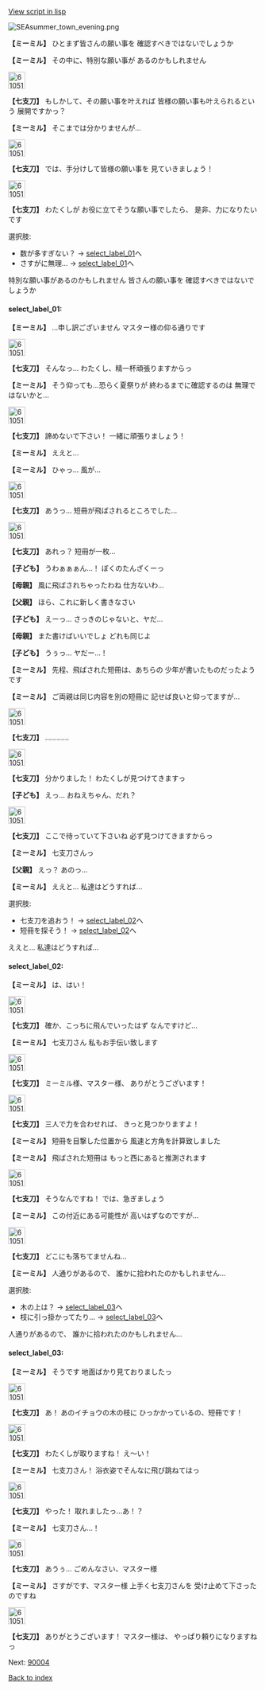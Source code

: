 [View script in lisp](../scripts/202208160.txt)

![SEAsummer_town_evening.png](../images/backgrounds/SEAsummer_town_evening.png)

**【ミーミル】**
ひとまず皆さんの願い事を
確認すべきではないでしょうか

**【ミーミル】**
その中に、特別な願い事が
あるのかもしれません

<img src="../images/units/6105111.png" alt="6105111.png" height="34"/>

**【七支刀】**
もしかして、その願い事を叶えれば
皆様の願い事も叶えられるという
展開ですかっ？

**【ミーミル】**
そこまでは分かりませんが…

<img src="../images/units/6105111.png" alt="6105111.png" height="34"/>

**【七支刀】**
では、手分けして皆様の願い事を
見ていきましょう！

<img src="../images/units/6105111.png" alt="6105111.png" height="34"/>

**【七支刀】**
わたくしが
お役に立てそうな願い事でしたら、
是非、力になりたいです

選択肢:
- 数が多すぎない？ → [select_label_01](#select_label_01)へ
- さすがに無理… → [select_label_01](#select_label_01)へ

特別な願い事があるのかもしれません
皆さんの願い事を
確認すべきではないでしょうか

#### select_label_01:

**【ミーミル】**
…申し訳ございません
マスター様の仰る通りです

<img src="../images/units/6105111.png" alt="6105111.png" height="34"/>

**【七支刀】**
そんなっ…
わたくし、精一杯頑張りますからっ

**【ミーミル】**
そう仰っても…恐らく夏祭りが
終わるまでに確認するのは
無理ではないかと…

<img src="../images/units/6105111.png" alt="6105111.png" height="34"/>

**【七支刀】**
諦めないで下さい！
一緒に頑張りましょう！

**【ミーミル】**
ええと…

**【ミーミル】**
ひゃっ…
風が…

<img src="../images/units/6105111.png" alt="6105111.png" height="34"/>

**【七支刀】**
あうっ…
短冊が飛ばされるところでした…

<img src="../images/units/6105111.png" alt="6105111.png" height="34"/>

**【七支刀】**
あれっ？
短冊が一枚…

**【子ども】**
うわぁぁぁん…！
ぼくのたんざくーっ

**【母親】**
風に飛ばされちゃったわね
仕方ないわ…

**【父親】**
ほら、これに新しく書きなさい

**【子ども】**
えーっ…
さっきのじゃないと、ヤだ…

**【母親】**
また書けばいいでしょ
どれも同じよ

**【子ども】**
うぅっ…
ヤだー…！

**【ミーミル】**
先程、飛ばされた短冊は、あちらの
少年が書いたものだったようです

**【ミーミル】**
ご両親は同じ内容を別の短冊に
記せば良いと仰ってますが…

<img src="../images/units/6105111.png" alt="6105111.png" height="34"/>

**【七支刀】**
…………

<img src="../images/units/6105111.png" alt="6105111.png" height="34"/>

**【七支刀】**
分かりました！
わたくしが見つけてきますっ

**【子ども】**
えっ…
おねえちゃん、だれ？

<img src="../images/units/6105111.png" alt="6105111.png" height="34"/>

**【七支刀】**
ここで待っていて下さいね
必ず見つけてきますからっ

**【ミーミル】**
七支刀さんっ

**【父親】**
えっ？
あのっ…

**【ミーミル】**
ええと…
私達はどうすれば…

選択肢:
- 七支刀を追おう！ → [select_label_02](#select_label_02)へ
- 短冊を探そう！ → [select_label_02](#select_label_02)へ

ええと…
私達はどうすれば…

#### select_label_02:

**【ミーミル】**
は、はい！

<img src="../images/units/6105111.png" alt="6105111.png" height="34"/>

**【七支刀】**
確か、こっちに飛んでいったはず
なんですけど…

**【ミーミル】**
七支刀さん
私もお手伝い致します

<img src="../images/units/6105111.png" alt="6105111.png" height="34"/>

**【七支刀】**
ミーミル様、マスター様、
ありがとうございます！

<img src="../images/units/6105111.png" alt="6105111.png" height="34"/>

**【七支刀】**
三人で力を合わせれば、
きっと見つかりますよ！

**【ミーミル】**
短冊を目撃した位置から
風速と方角を計算致しました

**【ミーミル】**
飛ばされた短冊は
もっと西にあると推測されます

<img src="../images/units/6105111.png" alt="6105111.png" height="34"/>

**【七支刀】**
そうなんですね！
では、急ぎましょう

**【ミーミル】**
この付近にある可能性が
高いはずなのですが…

<img src="../images/units/6105111.png" alt="6105111.png" height="34"/>

**【七支刀】**
どこにも落ちてませんね…

**【ミーミル】**
人通りがあるので、
誰かに拾われたのかもしれません…

選択肢:
- 木の上は？ → [select_label_03](#select_label_03)へ
- 枝に引っ掛かってたり… → [select_label_03](#select_label_03)へ

人通りがあるので、
誰かに拾われたのかもしれません…

#### select_label_03:

**【ミーミル】**
そうです
地面ばかり見ておりましたっ

<img src="../images/units/6105111.png" alt="6105111.png" height="34"/>

**【七支刀】**
あ！
あのイチョウの木の枝に
ひっかかっているの、短冊です！

<img src="../images/units/6105111.png" alt="6105111.png" height="34"/>

**【七支刀】**
わたくしが取りますね！
え～い！

**【ミーミル】**
七支刀さん！
浴衣姿でそんなに飛び跳ねてはっ

<img src="../images/units/6105111.png" alt="6105111.png" height="34"/>

**【七支刀】**
やった！
取れましたっ…あ！？

**【ミーミル】**
七支刀さん…！

<img src="../images/units/6105111.png" alt="6105111.png" height="34"/>

**【七支刀】**
あうぅ…
ごめんなさい、マスター様

**【ミーミル】**
さすがです、マスター様
上手く七支刀さんを
受け止めて下さったのですね

<img src="../images/units/6105111.png" alt="6105111.png" height="34"/>

**【七支刀】**
ありがとうございます！
マスター様は、
やっぱり頼りになりますねっ


Next: [90004](90004.md)

[Back to index](index.md)
